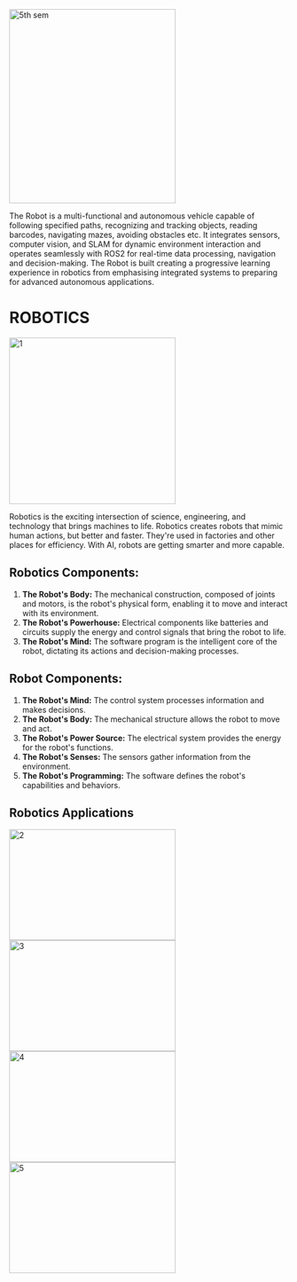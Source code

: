 <img src="https://github.com/user-attachments/assets/643c4530-2d9c-40ae-8fdf-f96b307019e2" alt="5th sem" width="300" height="350">

The Robot is a multi-functional and autonomous vehicle capable of following specified paths, recognizing and tracking objects, reading barcodes, navigating mazes, avoiding obstacles etc. It integrates sensors, computer vision, and SLAM for dynamic environment interaction and operates seamlessly with ROS2 for real-time data processing, navigation and decision-making. The Robot is built creating a progressive learning experience in robotics from emphasising integrated systems to preparing for advanced autonomous applications.

# ROBOTICS
<img src="https://github.com/user-attachments/assets/0706afc8-d6ec-4b99-bdb9-0384e0d91f5f" alt="1" width="300" height="300">

Robotics is the exciting intersection of science, engineering, and technology that brings machines to life. Robotics creates robots that mimic human actions, but better and faster. They're used in factories and other places for efficiency. With AI, robots are getting smarter and more capable.

## **Robotics Components:**
1. **The Robot's Body:** The mechanical construction, composed of joints and motors, is the robot's physical form, enabling it to move and interact with its environment.
2. **The Robot's Powerhouse:** Electrical components like batteries and circuits supply the energy and control signals that bring the robot to life.
3. **The Robot's Mind:** The software program is the intelligent core of the robot, dictating its actions and decision-making processes.

## **Robot Components:**
1. **The Robot's Mind:** The control system processes information and makes decisions.
2. **The Robot's Body:** The mechanical structure allows the robot to move and act.
3. **The Robot's Power Source:** The electrical system provides the energy for the robot's functions.
4. **The Robot's Senses:** The sensors gather information from the environment.
5. **The Robot's Programming:** The software defines the robot's capabilities and behaviors.

## **Robotics Applications**

<img src="https://github.com/user-attachments/assets/352e2825-8b9a-43d5-8f61-14f9aa5e5c42" alt="2" width="300" height="200"> <img src="https://github.com/user-attachments/assets/fa030a73-909f-4650-a827-8e0d4bef0e13" alt="3" width="300" height="200"> <img src="https://github.com/user-attachments/assets/66a36de1-af27-4dee-b53e-1410a51e29dc" alt="4" width="300" height="200"> <img src="https://github.com/user-attachments/assets/293ed62c-ecbb-4322-9d91-d54fa39406bf" alt="5" width="300" height="200">
